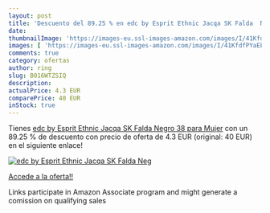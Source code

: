 ```yaml
---
layout: post
title: 'Descuento del 89.25 % en edc by Esprit Ethnic Jacqa SK Falda  Neg'
date: 
thumbnailImage: 'https://images-eu.ssl-images-amazon.com/images/I/41KfdfPYaEL._SL200_.jpg'
images: [ 'https://images-eu.ssl-images-amazon.com/images/I/41KfdfPYaEL._SL200_.jpg' ]
comments: true
category: ofertas
author: ring
slug: B016WTZSIQ
description:
actualPrice: 4.3 EUR
comparePrice: 40 EUR
inStock: true
---
```


Tienes [edc by Esprit Ethnic Jacqa SK Falda  Negro  38 para Mujer](https://www.amazon.es/dp/B016WTZSIQ/?tag=tolees-21) con un 89.25 % de descuento con precio de oferta de 4.3 EUR (original: 40 EUR) en el siguiente enlace!

[![edc by Esprit Ethnic Jacqa SK Falda  Neg](https://images-eu.ssl-images-amazon.com/images/I/41KfdfPYaEL._SL200_.jpg)](https://www.amazon.es/dp/B016WTZSIQ/?tag=tolees-21)

[Accede a la oferta!!](https://www.amazon.es/dp/B016WTZSIQ/?tag=tolees-21)

Links participate in Amazon Associate program and might generate a comission on qualifying sales


